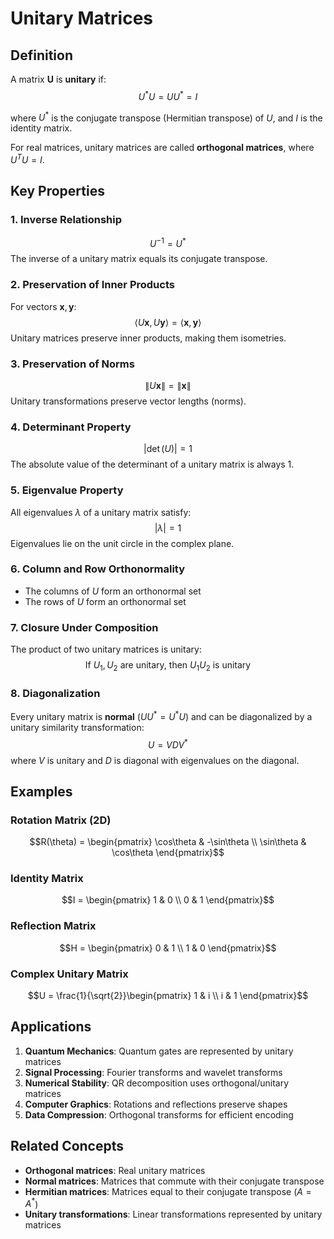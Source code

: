 # Unitary Matrices

## Definition
A matrix **U** is **unitary** if:
$$U^*U = UU^* = I$$

where $U^*$ is the conjugate transpose (Hermitian transpose) of $U$, and $I$ is the identity matrix.

For real matrices, unitary matrices are called **orthogonal matrices**, where $U^T U = I$.

## Key Properties

### 1. Inverse Relationship
$$U^{-1} = U^*$$
The inverse of a unitary matrix equals its conjugate transpose.

### 2. Preservation of Inner Products
For vectors $\mathbf{x}, \mathbf{y}$:
$$\langle U\mathbf{x}, U\mathbf{y} \rangle = \langle \mathbf{x}, \mathbf{y} \rangle$$
Unitary matrices preserve inner products, making them isometries.

### 3. Preservation of Norms
$$\|U\mathbf{x}\| = \|\mathbf{x}\|$$
Unitary transformations preserve vector lengths (norms).

### 4. Determinant Property
$$|\det(U)| = 1$$
The absolute value of the determinant of a unitary matrix is always 1.

### 5. Eigenvalue Property
All eigenvalues $\lambda$ of a unitary matrix satisfy:
$$|\lambda| = 1$$
Eigenvalues lie on the unit circle in the complex plane.

### 6. Column and Row Orthonormality
- The columns of $U$ form an orthonormal set
- The rows of $U$ form an orthonormal set

### 7. Closure Under Composition
The product of two unitary matrices is unitary:
$$\text{If } U_1, U_2 \text{ are unitary, then } U_1U_2 \text{ is unitary}$$

### 8. Diagonalization
Every unitary matrix is **normal** ($UU^* = U^*U$) and can be diagonalized by a unitary similarity transformation:
$$U = VDV^*$$
where $V$ is unitary and $D$ is diagonal with eigenvalues on the diagonal.

## Examples

### Rotation Matrix (2D)
$$R(\theta) = \begin{pmatrix} \cos\theta & -\sin\theta \\ \sin\theta & \cos\theta \end{pmatrix}$$

### Identity Matrix
$$I = \begin{pmatrix} 1 & 0 \\ 0 & 1 \end{pmatrix}$$

### Reflection Matrix
$$H = \begin{pmatrix} 0 & 1 \\ 1 & 0 \end{pmatrix}$$

### Complex Unitary Matrix
$$U = \frac{1}{\sqrt{2}}\begin{pmatrix} 1 & i \\ i & 1 \end{pmatrix}$$

## Applications

1. **Quantum Mechanics**: Quantum gates are represented by unitary matrices
2. **Signal Processing**: Fourier transforms and wavelet transforms
3. **Numerical Stability**: QR decomposition uses orthogonal/unitary matrices
4. **Computer Graphics**: Rotations and reflections preserve shapes
5. **Data Compression**: Orthogonal transforms for efficient encoding

## Related Concepts
- **Orthogonal matrices**: Real unitary matrices
- **Normal matrices**: Matrices that commute with their conjugate transpose
- **Hermitian matrices**: Matrices equal to their conjugate transpose ($A = A^*$)
- **Unitary transformations**: Linear transformations represented by unitary matrices
